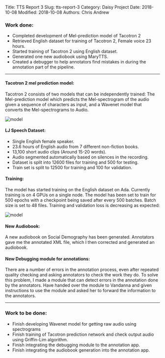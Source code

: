 Title: TTS Report 3
Slug: tts-report-3
Category: Daisy Project
Date: 2018-10-08
Modified: 2018-10-08
Authors: Chris Andrew

### Work done:
- Completed development of Mel-prediction model of Tacotron 2
- Retrieved English dataset for training of Tacotron 2, Female voice 23 hours.
- Started training of Tacotron 2 using English dataset.
- Generated one new audiobook using MaryTTS.
- Created a debugger to help annotators find mistakes in during the annotation part of the pipeline.

----

#### Tacotron 2 mel prediction model:
Tacotron 2 consists of two models that can be independently trained: The Mel-prediction model which predicts the Mel-spectrogram of the audio given a sequence of characters as input, and a Wavenet model that converts the Mel-spectrograms to Audio.

![model]({filename}/images/r3_image1.png)

#### LJ Speech Dataset:
- Single English female speaker.
- 23.6 hours of English audio from 7 different non-fiction books.
- 13,100 short audio clips (Around 15-20 words).
- Audio segmented automatically based on silences in the recording.
- Dataset is split into 12600 files for training and 500 for testing.
- Train set is split to 12500 for training and 100 for validation.

#### Training:
The model has started training on the English dataset on Ada. Currently training is on 4 GPUs on a single node. The model has been set to train for 500 epochs with a checkpoint being saved after every 500 batches. Batch size is set to 48 files. Training and validation loss is decreasing as expected:

![model]({filename}/images/r3_image2.png)

#### New Audiobook:
A new audiobook on Social Demography has been generated. Annotators gave me the annotated XML file, which I then corrected and generated an audiobook.

#### New Debugging module for annotations:
There are a number of errors in the annotation process, even after repeated quality checking and asking annotators to check the work they do. To solve this problem, I made a module that can detect errors in the annotation done by the annotators. Have handed over the module to Vandanna and given instructions to use the module and asked her to forward the information to the annotators.

----

### Work to be done:
- Finish developing Wavenet model for getting raw audio using spectrograms
- Finish training of Tacotron prediction network and check output audio using Griffin-Lim algorithm.
- Finish integrating the debugging module to the annotation app.
- Finish integrating the audiobook generation into the annotation app.
